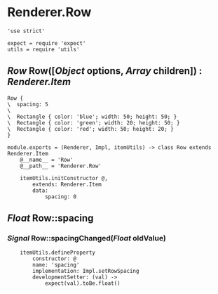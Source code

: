 Renderer.Row
============

	'use strict'

	expect = require 'expect'
	utils = require 'utils'

*Row* Row([*Object* options, *Array* children]) : *Renderer.Item*
-----------------------------------------------------------------

```nml,render
Row {
\  spacing: 5
\
\  Rectangle { color: 'blue'; width: 50; height: 50; }
\  Rectangle { color: 'green'; width: 20; height: 50; }
\  Rectangle { color: 'red'; width: 50; height: 20; }
}
```

	module.exports = (Renderer, Impl, itemUtils) -> class Row extends Renderer.Item
		@__name__ = 'Row'
		@__path__ = 'Renderer.Row'

		itemUtils.initConstructor @,
			extends: Renderer.Item
			data:
				spacing: 0

*Float* Row::spacing
--------------------

### *Signal* Row::spacingChanged(*Float* oldValue)

		itemUtils.defineProperty
			constructor: @
			name: 'spacing'
			implementation: Impl.setRowSpacing
			developmentSetter: (val) ->
				expect(val).toBe.float()
